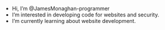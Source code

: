 - Hi, I’m @JamesMonaghan-programmer
- I’m interested in developing code for websites and security.
- I’m currently learning about website development.



<!---
JamesMonaghan-programmer/JamesMonaghan-programmer is a ✨ special ✨ repository because its `README.md` (this file) appears on your GitHub profile.
You can click the Preview link to take a look at your changes.
--->
